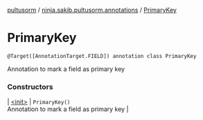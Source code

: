 [pultusorm](../../index.md) / [ninja.sakib.pultusorm.annotations](../index.md) / [PrimaryKey](.)

# PrimaryKey

`@Target([AnnotationTarget.FIELD]) annotation class PrimaryKey`

Annotation to mark a field as primary key

### Constructors

| [&lt;init&gt;](-init-.md) | `PrimaryKey()`<br>Annotation to mark a field as primary key |


